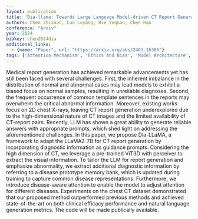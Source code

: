 ```yaml
---
layout: publication
title: 'Dia-llama: Towards Large Language Model-driven CT Report Generation'
authors: Chen Zhixuan, Luo Luyang, Bie Yequan, Chen Hao
conference: "Arxiv"
year: 2024
bibkey: chen2024dia
additional_links:
  - {name: "Paper", url: "https://arxiv.org/abs/2403.16386"}
tags: ['Attention Mechanism', 'Ethics And Bias', 'Model Architecture', 'Prompting', 'RAG', 'Tools', 'Training Techniques']
---
```

Medical report generation has achieved remarkable advancements yet has still been faced with several challenges. First, the inherent imbalance in the distribution of normal and abnormal cases may lead models to exhibit a biased focus on normal samples, resulting in unreliable diagnoses. Second, the frequent occurrence of common template sentences in the reports may overwhelm the critical abnormal information. Moreover, existing works focus on 2D chest X-rays, leaving CT report generation underexplored due to the high-dimensional nature of CT images and the limited availability of CT-report pairs. Recently, LLM has shown a great ability to generate reliable answers with appropriate prompts, which shed light on addressing the aforementioned challenges. In this paper, we propose Dia-LLaMA, a framework to adapt the LLaMA2-7B for CT report generation by incorporating diagnostic information as guidance prompts. Considering the high dimension of CT, we leverage a pre-trained ViT3D with perceiver to extract the visual information. To tailor the LLM for report generation and emphasize abnormality, we extract additional diagnostic information by referring to a disease prototype memory bank, which is updated during training to capture common disease representations. Furthermore, we introduce disease-aware attention to enable the model to adjust attention for different diseases. Experiments on the chest CT dataset demonstrated that our proposed method outperformed previous methods and achieved state-of-the-art on both clinical efficacy performance and natural language generation metrics. The code will be made publically available.
